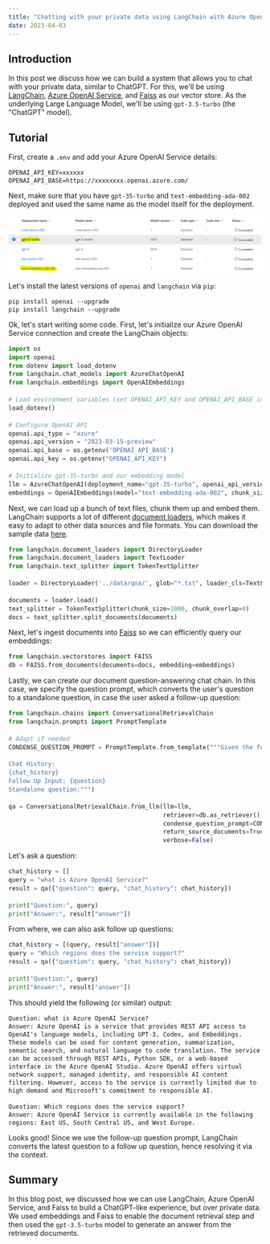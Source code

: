 ```yaml
---
title: "Chatting with your private data using LangChain with Azure OpenAI Service"
date: 2023-04-03
---
```

## Introduction

In this post we discuss how we can build a system that allows you to chat with your private data, similar to ChatGPT. For this, we'll be using [LangChain](https://docs.langchain.com/docs/), [Azure OpenAI Service](https://azure.microsoft.com/en-us/products/cognitive-services/openai-service), and [Faiss](https://github.com/facebookresearch/faiss) as our vector store. As the underlying Large Language Model, we'll be using `gpt-3.5-turbo` (the "ChatGPT" model).

## Tutorial

First, create a `.env` and add your Azure OpenAI Service details:

```
OPENAI_API_KEY=xxxxxx
OPENAI_API_BASE=https://xxxxxxxx.openai.azure.com/
```

Next, make sure that you have `gpt-35-turbo` and `text-embedding-ada-002` deployed and used the same name as the model itself for the deployment.

![Azure OpenAI Service Model Deployments](/images/model_deployments_chatgpt.png "Azure OpenAI Service Model Deployments")

Let's install the latest versions of `openai` and `langchain` via `pip`:

```
pip install openai --upgrade
pip install langchain --upgrade
```

Ok, let's start writing some code. First, let's initialize our Azure OpenAI Service connection and create the LangChain objects:

```python
import os
import openai
from dotenv import load_dotenv
from langchain.chat_models import AzureChatOpenAI
from langchain.embeddings import OpenAIEmbeddings

# Load environment variables (set OPENAI_API_KEY and OPENAI_API_BASE in .env)
load_dotenv()

# Configure OpenAI API
openai.api_type = "azure"
openai.api_version = "2023-03-15-preview"
openai.api_base = os.getenv('OPENAI_API_BASE')
openai.api_key = os.getenv("OPENAI_API_KEY")

# Initialize gpt-35-turbo and our embedding model
llm = AzureChatOpenAI(deployment_name="gpt-35-turbo", openai_api_version="2023-03-15-preview")
embeddings = OpenAIEmbeddings(model="text-embedding-ada-002", chunk_size=1)
```

Next, we can load up a bunch of text files, chunk them up and embed them. LangChain supports a lot of different [document loaders](https://python.langchain.com/en/latest/modules/indexes/document_loaders.html), which makes it easy to adapt to other data sources and file formats. You can download the sample data [here](https://github.com/microsoft/azure-openai-in-a-day-workshop/tree/main/data/qna).

```python
from langchain.document_loaders import DirectoryLoader
from langchain.document_loaders import TextLoader
from langchain.text_splitter import TokenTextSplitter

loader = DirectoryLoader('../data/qna/', glob="*.txt", loader_cls=TextLoader)

documents = loader.load()
text_splitter = TokenTextSplitter(chunk_size=1000, chunk_overlap=0)
docs = text_splitter.split_documents(documents)
```

Next, let's ingest documents into [Faiss](https://github.com/facebookresearch/faiss) so we can efficiently query our embeddings:

```python
from langchain.vectorstores import FAISS
db = FAISS.from_documents(documents=docs, embedding=embeddings)
```

Lastly, we can create our document question-answering chat chain. In this case, we specify the question prompt, which converts the user's question to a standalone question, in case the user asked a follow-up question:

```python
from langchain.chains import ConversationalRetrievalChain
from langchain.prompts import PromptTemplate

# Adapt if needed
CONDENSE_QUESTION_PROMPT = PromptTemplate.from_template("""Given the following conversation and a follow up question, rephrase the follow up question to be a standalone question.

Chat History:
{chat_history}
Follow Up Input: {question}
Standalone question:""")

qa = ConversationalRetrievalChain.from_llm(llm=llm,
                                           retriever=db.as_retriever(),
                                           condense_question_prompt=CONDENSE_QUESTION_PROMPT,
                                           return_source_documents=True,
                                           verbose=False)
```

Let's ask a question:

```python
chat_history = []
query = "what is Azure OpenAI Service?"
result = qa({"question": query, "chat_history": chat_history})

print("Question:", query)
print("Answer:", result["answer"])
```

From where, we can also ask follow up questions:

```python
chat_history = [(query, result["answer"])]
query = "Which regions does the service support?"
result = qa({"question": query, "chat_history": chat_history})

print("Question:", query)
print("Answer:", result["answer"])
```

This should yield the following (or similar) output:

```
Question: what is Azure OpenAI Service?
Answer: Azure OpenAI is a service that provides REST API access to OpenAI's language models, including GPT-3, Codex, and Embeddings. These models can be used for content generation, summarization, semantic search, and natural language to code translation. The service can be accessed through REST APIs, Python SDK, or a web-based interface in the Azure OpenAI Studio. Azure OpenAI offers virtual network support, managed identity, and responsible AI content filtering. However, access to the service is currently limited due to high demand and Microsoft's commitment to responsible AI.

Question: Which regions does the service support?
Answer: Azure OpenAI Service is currently available in the following regions: East US, South Central US, and West Europe.
```

Looks good! Since we use the follow-up question prompt, LangChain converts the latest question to a follow up question, hence resolving it via the context.

## Summary

In this blog post, we discussed how we can use LangChain, Azure OpenAI Service, and Faiss to build a ChatGPT-like experience, but over private data. We used embeddings and Faiss to enable the document retrieval step and then used the `gpt-3.5-turbo` model to generate an answer from the retrieved documents.
